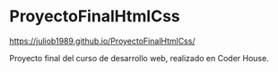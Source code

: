 # ProyectoFinalHtmlCss
https://juliob1989.github.io/ProyectoFinalHtmlCss/

Proyecto final del curso de desarrollo web, realizado en Coder House.

